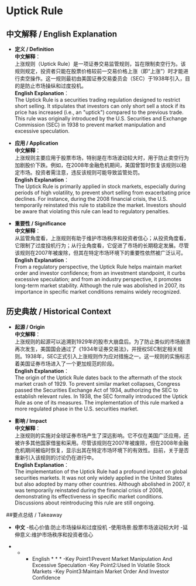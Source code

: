 # Uptick Rule

## 中文解释 / English Explanation

* **定义 / Definition**  
  **中文解释**：  
  上涨规则（Uptick Rule）是一项证券交易监管规则，旨在限制卖空行为。该规则规定，投资者只能在股票价格较前一交易价格上涨（即“上涨”）时才能进行卖空操作。这一规则最初由美国证券交易委员会（SEC）于1938年引入，目的是防止市场操纵和过度投机。  
  **English Explanation**：  
  The Uptick Rule is a securities trading regulation designed to restrict short selling. It stipulates that investors can only short sell a stock if its price has increased (i.e., an "uptick") compared to the previous trade. This rule was originally introduced by the U.S. Securities and Exchange Commission (SEC) in 1938 to prevent market manipulation and excessive speculation.

* **应用 / Application**  
  **中文解释**：  
  上涨规则主要应用于股票市场，特别是在市场波动较大时，用于防止卖空行为加剧股价下跌。例如，在2008年金融危机期间，美国曾暂时恢复该规则以稳定市场。投资者需注意，违反该规则可能导致监管处罚。  
  **English Explanation**：  
  The Uptick Rule is primarily applied in stock markets, especially during periods of high volatility, to prevent short selling from exacerbating price declines. For instance, during the 2008 financial crisis, the U.S. temporarily reinstated this rule to stabilize the market. Investors should be aware that violating this rule can lead to regulatory penalties.

* **重要性 / Significance**  
  **中文解释**：  
  从监管角度看，上涨规则有助于维护市场秩序和投资者信心；从投资角度看，它限制了过度投机行为；从行业角度看，它促进了市场的长期稳定发展。尽管该规则在2007年被废除，但其在特定市场环境下的重要性依然被广泛认可。  
  **English Explanation**：  
  From a regulatory perspective, the Uptick Rule helps maintain market order and investor confidence; from an investment standpoint, it curbs excessive speculation; and from an industry perspective, it promotes long-term market stability. Although the rule was abolished in 2007, its importance in specific market conditions remains widely recognized.

## 历史典故 / Historical Context

* **起源 / Origin**  
  **中文解释**：  
  上涨规则的起源可以追溯到1929年的股市大崩盘后。为了防止类似的市场崩溃再次发生，美国国会通过了《1934年证券交易法》，并授权SEC制定相关规则。1938年，SEC正式引入上涨规则作为应对措施之一。这一规则的实施标志着美国证券市场进入了一个更加规范的阶段。  
  **English Explanation**：  
  The origin of the Uptick Rule dates back to the aftermath of the stock market crash of 1929. To prevent similar market collapses, Congress passed the Securities Exchange Act of 1934, authorizing the SEC to establish relevant rules. In 1938, the SEC formally introduced the Uptick Rule as one of its measures. The implementation of this rule marked a more regulated phase in the U.S. securities market.

* **影响 / Impact**  
  **中文解释**：  
  上涨规则的实施对全球证券市场产生了深远影响。它不仅在美国广泛应用，还被许多其他国家借鉴和采用。尽管该规则在2007年被废除，但在2008年金融危机期间被临时恢复，显示出其在特定市场环境下的有效性。目前，关于是否重新引入该规则的讨论仍在进行中。  
  **English Explanation**：  
  The implementation of the Uptick Rule had a profound impact on global securities markets. It was not only widely applied in the United States but also adopted by many other countries. Although abolished in 2007, it was temporarily reinstated during the financial crisis of 2008, demonstrating its effectiveness in specific market conditions. Discussions about reintroducing this rule are still ongoing.

##要点总结 / Takeaway

* **中文**
-核心价值:防止市场操纵和过度投机
-使用场景:股票市场波动较大时
-延伸意义:维护市场秩序和投资者信心

* * * English * * *
-Key Point1:Prevent Market Manipulation And Excessive Speculation
-Key Point2:Used In Volatile Stock Markets
-Key Point3:Maintain Market Order And Investor Confidence